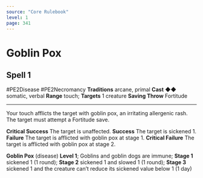 ```yaml
---
source: "Core Rulebook"
level: 1
page: 341
---
```


# Goblin Pox
## Spell 1
#PE2Disease #PE2Necromancy 
**Traditions** arcane, primal
**Cast** ◆◆ somatic, verbal
**Range** touch; **Targets** 1 creature
**Saving Throw** Fortitude

-----
Your touch afflicts the target with goblin pox, an irritating allergenic rash. The target must attempt a Fortitude save. 

**Critical Success** The target is unaffected. 
**Success** The target is sickened 1.  
**Failure** The target is afflicted with goblin pox at stage 1. 
**Critical Failure** The target is afflicted with goblin pox at stage 2. 

**Goblin Pox** (disease) **Level 1**; Goblins and goblin dogs are immune; **Stage 1** sickened 1 (1 round); **Stage 2** sickened 1 and slowed 1 (1 round); **Stage 3** sickened 1 and the creature can’t reduce its sickened value below 1 (1 day)
